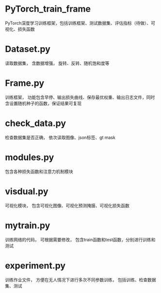 # PyTorch_train_frame
PyTorch深度学习训练框架，包括训练框架、测试数据集、评估指标（待做）、可视化、损失函数
# Dataset.py
读取数据集， 含数据增强， 旋转、反转、随机饱和度等
# Frame.py
训练框架， 功能包含早停、输出损失曲线、保存最优权重、输出日志文件，同时含设置随机种子的函数，保证结果可复现
# check_data.py
检查数据集是否正确， 依次读取图像、json标签、gt mask
# modules.py
包含各种损失函数和注意力机制模块
# visdual.py
可视化模块， 包含可视化图像、可视化预测掩膜、可视化损失函数
# mytrain.py
训练网络的代码， 可根据需要修改， 包含train函数和test函数，分别进行训练和测试
# experiment.py
训练作业文件， 方便在无人情况下进行多次不同参数训练， 包括训练、检查数据集、测试
